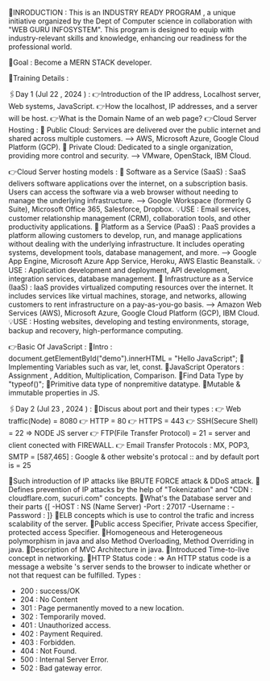 📍INRODUCTION : 
This is an INDUSTRY READY PROGRAM , a unique initiative organized by the Dept of Computer science in collaboration with "WEB GURU INFOSYSTEM". This program is designed to equip with industry-relevant skills and knowledge, enhancing our readiness for the professional world.

🚀Goal : Become a MERN STACK developer.

🔐Training Details : 

🖇️Day 1 (Jul 22 , 2024 ) : 
👉Introduction of the IP address, Localhost server, Web systems, JavaScript.
👉How the localhost, IP addresses, and a server will be host.
👉What is  the Domain Name of an web page?
👉Cloud Server Hosting :
📌 Public Cloud: Services are delivered over the public internet and shared across multiple customers. --> AWS, Microsoft Azure, Google Cloud Platform (GCP).
📌 Private Cloud: Dedicated to a single organization, providing more control and security. --> VMware, OpenStack, IBM Cloud.

👉Cloud Server hosting models : 
📌 Software as a Service (SaaS) : SaaS delivers software applications over the internet, on a subscription basis. Users can access the software via a web browser without needing to manage the underlying infrastructure. --> Google Workspace (formerly G Suite), Microsoft Office 365, Salesforce, Dropbox.
💡USE : Email services, customer relationship management (CRM), collaboration tools, and other productivity applications.
📌 Platform as a Service (PaaS) : PaaS provides a platform allowing customers to develop, run, and manage applications without dealing with the underlying infrastructure. It includes operating systems, development tools, database management, and more. --> Google App Engine, Microsoft Azure App Service, Heroku, AWS Elastic Beanstalk.
💡USE : Application development and deployment, API development, integration services, database management.
📌 Infrastructure as a Service (IaaS) : IaaS provides virtualized computing resources over the internet. It includes services like virtual machines, storage, and networks, allowing customers to rent infrastructure on a pay-as-you-go basis. --> Amazon Web Services (AWS), Microsoft Azure, Google Cloud Platform (GCP), IBM Cloud.
💡USE : Hosting websites, developing and testing environments, storage, backup and recovery, high-performance computing.

👉Basic Of JavaScript : 
🔖Intro : document.getElementById("demo").innerHTML = "Hello JavaScript";
🔖Implementing Variables such as var, let, const.
🔖JavaScript Operators : Assignment , Addition, Multiplication, Comparison.
🔖Find Data Type by "typeof()";
🔖Primitive data type of nonpremitive datatype.
🔖Mutable & immutable properties in JS.

🖇️Day 2 (Jul 23 , 2024 ) : 
📌Discus about port  and their types : 
👉 Web traffic(Node) = 8080
👉 HTTP = 80
👉 HTTPS = 443
👉 SSH(Secure Shell) = 22 => NODE JS server
👉 FTP(File Transfer Protocol) = 21 = server and client conected with FIREWALL.
👉 Email Transfer Protocols : MX, POP3, SMTP = [587,465] : Google & other website's protocal :: and by default port is = 25

📌Such introduction of IP attacks like BRUTE FORCE attack & DDoS attack.
📌Defines prevention of IP attacks by the help of "Tokenization" and "CDN : cloudflare.com, sucuri.com" concepts.
📌What's the Database server and their parts {[
-HOST : NS (Name Server)
-Port : 27017
-Username :
-Password : ]}
📌ELB concepts which is use to control the trafic and incress scalability of the server.
📌Public access Specifier, Private access Specifier, protected access Specifier.
📌Homogeneous and Heterogeneous polymorphism in java and also Method Overloading, Method Overriding in java.
📌Description of MVC Architecture in java.
📌Introduced Time-to-live concept in networking.
📌HTTP Status code :
=> An HTTP status code is a message a website 's server sends to the browser to indicate whether or not that request can be fulfilled.
Types :
- 200 : success/OK
- 204 : No Content
- 301 : Page permanently moved to a new location.
- 302 : Temporarily moved.
- 401 : Unauthorized access.
- 402 : Payment Required.
- 403 : Forbidden.
- 404 : Not Found.
- 500 : Internal Server Error.
- 502 : Bad gateway error.
